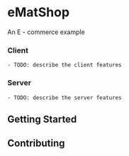 # eMatShop
An E - commerce example

### Client
    - TODO: describe the client features

### Server
    - TODO: describe the server features

## Getting Started

## Contributing


